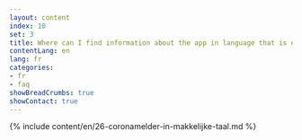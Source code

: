```yaml
---
layout: content
index: 10
set: 3
title: Where can I find information about the app in language that is easy to understand?
contentLang: en
lang: fr
categories:
- fr
- faq
showBreadCrumbs: true
showContact: true
---
```

{% include content/en/26-coronamelder-in-makkelijke-taal.md %}
